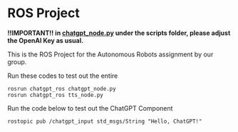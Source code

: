 # ROS Project
**!!IMPORTANT!!
 in [chatgpt_node.py](https://github.com/Faris-Faiz/ROSProject/blob/main/scripts/chatgpt_node.py "chatgpt_node.py") under the scripts folder, please adjust the OpenAI Key as usual.**

This is the ROS Project for the Autonomous Robots assignment by our group.

Run these codes to test out the entire

    rosrun chatgpt_ros chatgpt_node.py
    rosrun chatgpt_ros tts_node.py

Run the code below to test out the ChatGPT Component

    rostopic pub /chatgpt_input std_msgs/String "Hello, ChatGPT!"




